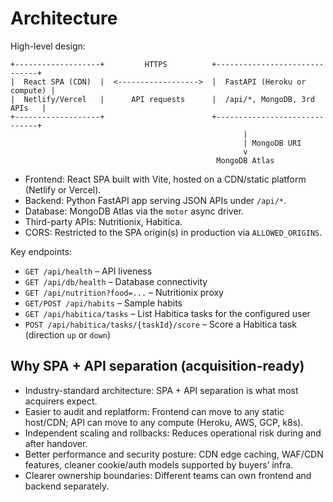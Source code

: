 # Architecture

High-level design:

```
+-------------------+         HTTPS          +------------------------------+
|  React SPA (CDN)  |  <------------------>  |  FastAPI (Heroku or compute) |
|  Netlify/Vercel   |      API requests      |  /api/*, MongoDB, 3rd APIs   |
+-------------------+                        +------------------------------+
                                                    |
                                                    | MongoDB URI
                                                    v
                                              MongoDB Atlas
```

- Frontend: React SPA built with Vite, hosted on a CDN/static platform (Netlify or Vercel).
- Backend: Python FastAPI app serving JSON APIs under `/api/*`.
- Database: MongoDB Atlas via the `motor` async driver.
- Third-party APIs: Nutritionix, Habitica.
- CORS: Restricted to the SPA origin(s) in production via `ALLOWED_ORIGINS`.

Key endpoints:
- `GET /api/health` – API liveness
- `GET /api/db/health` – Database connectivity
- `GET /api/nutrition?food=...` – Nutritionix proxy
- `GET/POST /api/habits` – Sample habits
- `GET /api/habitica/tasks` – List Habitica tasks for the configured user
- `POST /api/habitica/tasks/{taskId}/score` – Score a Habitica task (direction `up` or `down`)

## Why SPA + API separation (acquisition-ready)

- Industry-standard architecture: SPA + API separation is what most acquirers expect.
- Easier to audit and replatform: Frontend can move to any static host/CDN; API can move to any compute (Heroku, AWS, GCP, k8s).
- Independent scaling and rollbacks: Reduces operational risk during and after handover.
- Better performance and security posture: CDN edge caching, WAF/CDN features, cleaner cookie/auth models supported by buyers’ infra.
- Clearer ownership boundaries: Different teams can own frontend and backend separately.
